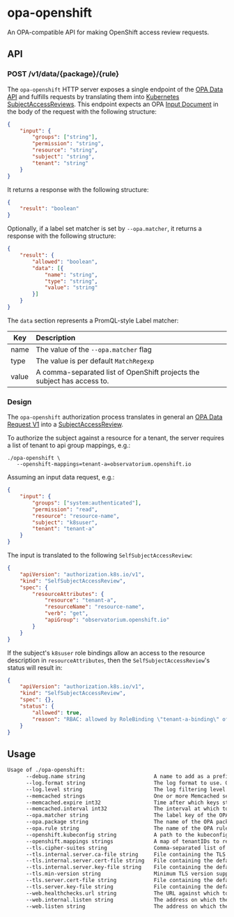 # opa-openshift
An OPA-compatible API for making OpenShift access review requests.

## API

### POST /v1/data/{package}/{rule}

The `opa-openshift` HTTP server exposes a single endpoint of the [OPA Data API](https://www.openpolicyagent.org/docs/latest/rest-api/#data-api) and fulfills requests by translating them into [Kubernetes SubjectAccessReviews](https://docs.openshift.com/container-platform/latest/rest_api/authorization_apis/subjectaccessreview-authorization-k8s-io-v1.html). This endpoint expects an OPA [Input Document](https://www.openpolicyagent.org/docs/latest/kubernetes-primer/#input-document) in the body of the request with the following structure:

```json
{
    "input": {
        "groups": ["string"],
        "permission": "string",
        "resource": "string",
        "subject": "string",
        "tenant": "string"
    }
}
```

It returns a response with the following structure:

```json
{
    "result": "boolean"
}
```

Optionally, if a label set matcher is set by `--opa.matcher`, it returns a response with the following structure:

```json
{
    "result": {
        "allowed": "boolean",
        "data": [{
            "name": "string", 
            "type": "string", 
            "value": "string"
        }]
    }
}
```

The `data` section represents a PromQL-style Label matcher:

| Key   | Description                            |
| ---   | :--                                    |
| name  | The value of the `--opa.matcher` flag  |
| type  | The value is per default `MatchRegexp` |
| value | A comma-separated list of OpenShift projects the subject has access to. |

### Design

The `opa-openshift` authorization process translates in general an [OPA Data Request V1](https://www.openpolicyagent.org/docs/latest/rest-api/#data-api) into a
[SubjectAccessReview](https://docs.openshift.com/container-platform/latest/rest_api/authorization_apis/subjectaccessreview-authorization-k8s-io-v1.html). 

To authorize the subject against a resource for a tenant, the server requires a list of tenant to api group mappings, e.g.:

```shell
./opa-openshift \
   --openshift-mappings=tenant-a=observatorium.openshift.io
```

Assuming an input data request, e.g.:
```json
{
    "input": {
        "groups": ["system:authenticated"],
        "permission": "read",
        "resource": "resource-name",
        "subject": "k8suser",
        "tenant": "tenant-a"
    }
}
```

The input is translated to the following `SelfSubjectAccessReview`:

```json
{
    "apiVersion": "authorization.k8s.io/v1",
    "kind": "SelfSubjectAccessReview",
    "spec": {
        "resourceAttributes": {
            "resource": "tenant-a",
            "resourceName": "resource-name",
            "verb": "get",
            "apiGroup": "observatorium.openshift.io"
        }
    }
}
```

If the subject's `k8suser` role bindings allow an access to the resource description in `resourceAttributes`, then the `SelfSubjectAccessReview`'s  status will result in:

```json
{
    "apiVersion": "authorization.k8s.io/v1",
    "kind": "SelfSubjectAccessReview",
    "spec": {},
    "status": {                                                                                                                                                                                  
        "allowed": true,
        "reason": "RBAC: allowed by RoleBinding \"tenant-a-binding\" of Role \"tenant-a\" to User \"k8suser\""
    }
}
```

## Usage

[embedmd]:# (tmp/help.txt)
```txt
Usage of ./opa-openshift:
      --debug.name string                      A name to add as a prefix to log lines. (default "opa-openshift")
      --log.format string                      The log format to use. Options: 'logfmt', 'json'. (default "logfmt")
      --log.level string                       The log filtering level. Options: 'error', 'warn', 'info', 'debug'. (default "info")
      --memcached strings                      One or more Memcached server addresses.
      --memcached.expire int32                 Time after which keys stored in Memcached should expire, given in seconds. (default 3600)
      --memcached.interval int32               The interval at which to update the Memcached DNS, given in seconds; use 0 to disable. (default 10)
      --opa.matcher string                     The label key of the OPA label matcher returned to the requesting client.
      --opa.package string                     The name of the OPA package that opa-openshift should implement, see https://www.openpolicyagent.org/docs/latest/policy-language/#packages.
      --opa.rule string                        The name of the OPA rule for which opa-openshift should provide a result, see https://www.openpolicyagent.org/docs/latest/policy-language/#rules. (default "allow")
      --openshift.kubeconfig string            A path to the kubeconfig against to use for authorizing client requests.
      --openshift.mappings strings             A map of tenantIDs to resource api groups to check to apply a given role to a user, e.g. tenant-a=observatorium.openshift.io
      --tls.cipher-suites string               Comma-separated list of cipher suites for the server. Values are from tls package constants (https://golang.org/pkg/crypto/tls/#pkg-constants). If omitted, the default Go cipher suites will be used. Note that TLS 1.3 ciphersuites are not configurable.
      --tls.internal.server.ca-file string     File containing the TLS CA against which to verify servers. If no server CA is specified, the client will use the system certificates.
      --tls.internal.server.cert-file string   File containing the default x509 Certificate for internal HTTPS. Leave blank to disable TLS.
      --tls.internal.server.key-file string    File containing the default x509 private key matching --tls.internal.server.cert-file. Leave blank to disable TLS.
      --tls.min-version string                 Minimum TLS version supported. Value must match version names from https://golang.org/pkg/crypto/tls/#pkg-constants. (default "VersionTLS13")
      --tls.server.cert-file string            File containing the default x509 Certificate for HTTPS. Leave blank to disable TLS.
      --tls.server.key-file string             File containing the default x509 private key matching --tls.server.cert-file. Leave blank to disable TLS.
      --web.healthchecks.url string            The URL against which to run healthchecks. (default "http://localhost:8080")
      --web.internal.listen string             The address on which the internal server listens. (default ":8081")
      --web.listen string                      The address on which the public server listens. (default ":8080")
```
